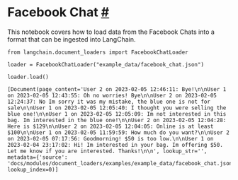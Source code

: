 


 Facebook Chat
 [#](#facebook-chat "Permalink to this headline")
=================================================================



 This notebook covers how to load data from the Facebook Chats into a format that can be ingested into LangChain.
 







```
from langchain.document_loaders import FacebookChatLoader

```










```
loader = FacebookChatLoader("example_data/facebook_chat.json")

```










```
loader.load()

```








```
[Document(page_content='User 2 on 2023-02-05 12:46:11: Bye!\n\nUser 1 on 2023-02-05 12:43:55: Oh no worries! Bye\n\nUser 2 on 2023-02-05 12:24:37: No Im sorry it was my mistake, the blue one is not for sale\n\nUser 1 on 2023-02-05 12:05:40: I thought you were selling the blue one!\n\nUser 1 on 2023-02-05 12:05:09: Im not interested in this bag. Im interested in the blue one!\n\nUser 2 on 2023-02-05 12:04:28: Here is $129\n\nUser 2 on 2023-02-05 12:04:05: Online is at least $100\n\nUser 1 on 2023-02-05 11:59:59: How much do you want?\n\nUser 2 on 2023-02-05 07:17:56: Goodmorning! $50 is too low.\n\nUser 1 on 2023-02-04 23:17:02: Hi! Im interested in your bag. Im offering $50. Let me know if you are interested. Thanks!\n\n', lookup_str='', metadata={'source': 'docs/modules/document_loaders/examples/example_data/facebook_chat.json'}, lookup_index=0)]

```







